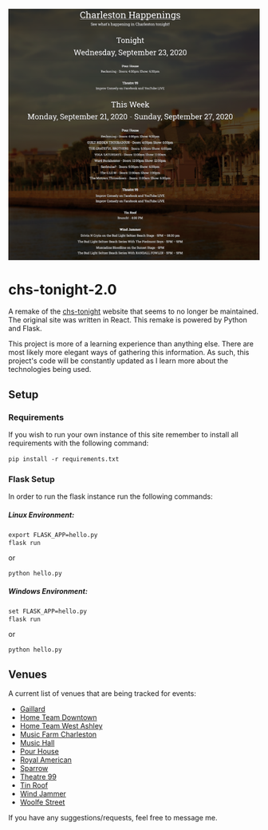 ![Preview of Site](https://github.com/rybli/chs-tonight-2.0/blob/master/Capture.png)


# chs-tonight-2.0
A remake of the [chs-tonight]('https://github.com/DanHanf/chs-source') website that seems to no longer be maintained.
The original site was written in React. This remake is powered by Python and Flask.

This project is more of a learning experience than anything else. There are most likely more elegant ways of gathering
this information. As such, this project's code will be constantly updated as I learn more about the technologies being used.


## Setup

### Requirements
If you wish to run your own instance of this site remember to install all requirements with the following command:

`pip install -r requirements.txt`
### Flask Setup
In order to run the flask instance run the following commands:

##### Linux Environment:
```
export FLASK_APP=hello.py
flask run
```
or
```
python hello.py
```

##### Windows Environment:

```
set FLASK_APP=hello.py
flask run
```

or
```
python hello.py
```


## Venues
A current list of venues that are being tracked for events:

- [Gaillard](https://gaillardcenter.org)
- [Home Team Downtown](https://hometeambbq.com)
- [Home Team West Ashley](https://hometeambbq.com)
- [Music Farm Charleston](https://music-farm.com)
- [Music Hall](https://www.charlestonmusichall.com)
- [Pour House](https://charlestonpourhouse.com)
- [Royal American](https://www.theroyalamerican.com)
- [Sparrow](https://www.facebook.com)
- [Theatre 99](https://theatre99.com)
- [Tin Roof](http://charlestontinroof.com)
- [Wind Jammer](https://the-windjammer.com)
- [Woolfe Street](https://woolfestreetplayhouse.com)

If you have any suggestions/requests, feel free to message me.